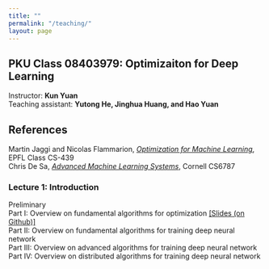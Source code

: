 ```yaml
---
title: ""
permalink: "/teaching/"
layout: page
---
```


## PKU Class 08403979: Optimizaiton for Deep Learning

Instructor: **Kun Yuan** <br>
Teaching assistant: **Yutong He, Jinghua Huang, and Hao Yuan**

## References
Martin Jaggi and Nicolas Flammarion, *[Optimization for Machine Learning](https://github.com/epfml/OptML_course)*, EPFL Class CS-439 <br>
Chris De Sa, *[Advanced Machine Learning Systems](https://www.cs.cornell.edu/courses/cs6787/2021fa/)*, Cornell CS6787

### Lecture 1: Introduction <br>

Preliminary <br>
Part I: Overview on fundamental algorithms for optimization [[Slides (on Github)]](https://github.com/kunyuan827/kunyuan827.github.io/raw/master/resources/introduction_part1.pdf) <br>
Part II: Overview on fundamental algorithms for training deep neural network <br>
Part III: Overview on advanced algorithms for training deep neural network <br>
Part IV: Overview on distributed algorithms for training deep neural network <br>




  
